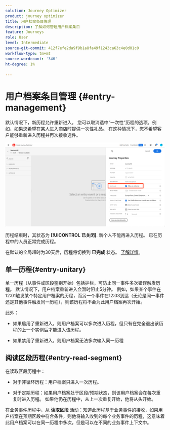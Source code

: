 ```yaml
---
solution: Journey Optimizer
product: journey optimizer
title: 用户档案条目管理
description: 了解如何管理用户档案条目
feature: Journeys
role: User
level: Intermediate
source-git-commit: 412f7efe2da9f9b1a8fa49f1243ca63c4e0d01c0
workflow-type: tm+mt
source-wordcount: '346'
ht-degree: 1%

---
```



# 用户档案条目管理 {#entry-management}

默认情况下，新历程允许重新进入。 您可以取消选中“一次性”历程的选项，例如，如果您希望在某人进入商店时提供一次性礼品。 在这种情况下，您不希望客户能够重新进入历程并再次接收选件。

![](assets/journey-re-entrance.png)

历程结束时，其状态为 **[!UICONTROL 已关闭]**. 新个人不能再进入历程。 已在历程中的人员正常完成历程。

在默认的全局超时为30天后，历程将切换到 **已完成** 状态。  [了解详情](journey-gs.md#global_timeout)。


## 单一历程{#entry-unitary}

单一历程（从事件或区段鉴别开始）包括护栏，可防止同一事件多次错误触发历程。 默认情况下，用户档案重新进入会暂时阻止5分钟。 例如，如果某个事件在12:01触发某个特定用户档案的历程，而另一个事件在12:03到达（无论是同一事件还是其他事件触发同一历程），则该历程将不会为此用户档案再次开始。

此外：

* 如果启用了重新进入，则用户档案可以多次进入历程，但只有在完全退出该历程的上一个实例后才能进入该历程。

* 如果禁用了重新进入，则用户档案无法多次输入同一历程

## 阅读区段历程{#entry-read-segment}

在读取区段历程中：

* 对于非循环历程：用户档案只进入一次历程。

* 对于定期历程：如果用户档案处于区段/预期状态，则该用户档案会在每次重复时进入历程。 如果他仍在历程中，从上一次重复开始，他将从头开始。

在业务事件历程中，从 **读取区段** 活动：知道此历程基于业务事件的接收，如果用户档案在预期区段中符合条件，则他将输入收到的每个业务事件的历程，这意味着此用户档案可以在同一历程中多次，但是可以在不同的业务事件上下文中。
